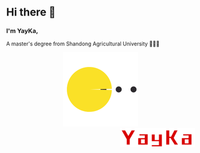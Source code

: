 # Hi there 👋

### I'm YayKa, 
A master's degree from Shandong Agricultural University 👨🏻‍💻 
<div align="center">
	<img src="https://raw.githubusercontent.com/yaoyukang/myGithub/main/pacman.svg?sanitize=true" width="200" height="200">
</div>
<div align="right">
	<img src="https://raw.githubusercontent.com/yaoyukang/myGithub/main/yayka.png?sanitize=true" width="200">
</div>
